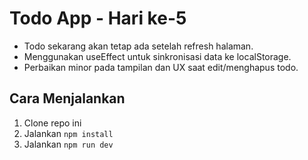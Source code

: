# Todo App - Hari ke-5

- Todo sekarang akan tetap ada setelah refresh halaman.
- Menggunakan useEffect untuk sinkronisasi data ke localStorage.
- Perbaikan minor pada tampilan dan UX saat edit/menghapus todo.

## Cara Menjalankan

1. Clone repo ini
2. Jalankan `npm install`
3. Jalankan `npm run dev`